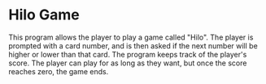 # Hilo Game
 
This program allows the player to play a game called "Hilo". The player is prompted with a card number, and is then asked if the next number will be higher or lower than that card. The program keeps track of the player's score. The player can play for as long as they want, but once the score reaches zero, the game ends.

